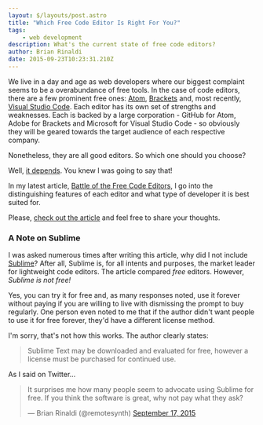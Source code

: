 ```yaml
---
layout: $/layouts/post.astro
title: "Which Free Code Editor Is Right For You?"
tags:
    - web development
description: What's the current state of free code editors?
author: Brian Rinaldi
date: 2015-09-23T10:23:31.210Z
---
```


We live in a day and age as web developers where our biggest complaint seems to be a overabundance of free tools. In the case of code editors, there are a few prominent free ones: [Atom](http://atom.io), [Brackets](http://brackets.io/) and, most recently, [Visual Studio Code](https://code.visualstudio.com/). Each editor has its own set of strengths and weaknesses. Each is backed by a large corporation - GitHub for Atom, Adobe for Brackets and Microsoft for Visual Studio Code - so obviously they will be geared towards the target audience of each respective company.

Nonetheless, they are all good editors. So which one should you choose?

Well, [it depends](http://developer.telerik.com/featured/battle-of-the-free-code-editors/). You knew I was going to say that!

In my latest article, [Battle of the Free Code Editors](http://developer.telerik.com/featured/battle-of-the-free-code-editors/), I go into the distinguishing features of each editor and what type of developer it is best suited for.

Please, [check out the article](http://developer.telerik.com/featured/battle-of-the-free-code-editors/) and feel free to share your thoughts.

### A Note on Sublime

I was asked numerous times after writing this article, why did I not include [Sublime](http://www.sublimetext.com/)? After all, Sublime is, for all intents and purposes, the market leader for lightweight code editors. The article compared _free_ editors. However, _Sublime is not free!_

Yes, you can try it for free and, as many responses noted, use it forever without paying if you are willing to live with dismissing the prompt to buy regularly. One person even noted to me that if the author didn't want people to use it for free forever, they'd have a different license method.

I'm sorry, that's not how this works. The author clearly states:

> Sublime Text may be downloaded and evaluated for free, however a license must be purchased for continued use.

As I said on Twitter...

<blockquote class="twitter-tweet" lang="en"><p lang="en" dir="ltr">It surprises me how many people seem to advocate using Sublime for free. If you think the software is great, why not pay what they ask?</p>&mdash; Brian Rinaldi (@remotesynth) <a href="https://twitter.com/remotesynth/status/644542401911083008">September 17, 2015</a></blockquote>
<script async src="//platform.twitter.com/widgets.js" charset="utf-8"></script>
